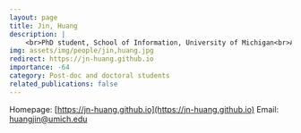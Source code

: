 ```yaml
---
layout: page
title: Jin, Huang
description: |
    <br>PhD student, School of Information, University of Michigan<br>Aug 2024 -- Present
img: assets/img/people/jin,huang.jpg
redirect: https://jn-huang.github.io
importance: -64
category: Post-doc and doctoral students
related_publications: false
---
```

Homepage: [https://jn-huang.github.io](https://jn-huang.github.io)
Email: [huangjin@umich.edu](mailto:huangjin@umich.edu)
